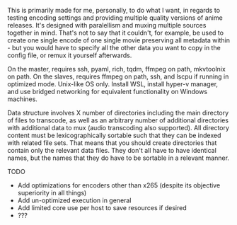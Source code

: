 This is primarily made for me, personally, to do what I want, in regards to testing encoding settings and providing multiple quality versions of anime releases. It's designed with paralellism and muxing multiple sources together in mind. That's not to say that it couldn't, for example, be used to create one single encode of one single movie preserving all metadata within - but you would have to specify all the other data you want to copy in the config file, or remux it yourself afterwards.

On the master, requires ssh, pyaml, rich, tqdm, ffmpeg on path, mkvtoolnix on path. On the slaves, requires ffmpeg on path, ssh, and lscpu if running in optimized mode. Unix-like OS only. Install WSL, install hyper-v manager, and use bridged networking for equivalent functionality on Windows machines.

Data structure involves X number of directories including the main directory of files to transcode, as well as an arbitrary number of additional directories with additional data to mux (audio transcoding also supported). All directory content must be lexicographically sortable such that they can be indexed with related file sets. That means that you should create directories that contain only the relevant data files. They don't all have to have identical names, but the names that they do have to be sortable in a relevant manner.

TODO

- Add optimizations for encoders other than x265 (despite its objective superiority in all things)
- Add un-optimized execution in general
- Add limited core use per host to save resources if desired
- ???